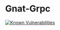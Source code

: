 # Gnat-Grpc

<a href="https://snyk.io/test/github/gnat-service/gnat-grpc"><img src="https://snyk.io/test/github/gnat-service/gnat-grpc/badge.svg" alt="Known Vulnerabilities" data-canonical-src="https://snyk.io/test/github/gnat-service/gnat-grpc" style="max-width:100%;"></a>
